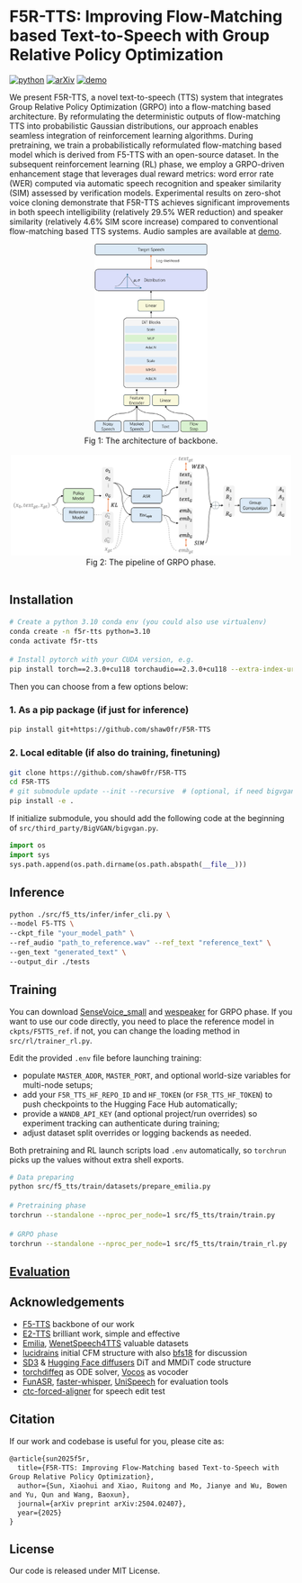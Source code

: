 # F5R-TTS: Improving Flow-Matching based Text-to-Speech with Group Relative Policy Optimization

[![python](https://img.shields.io/badge/Python-3.10-brightgreen)](https://github.com/shaw0fr/F5R-TTS)
[![arXiv](https://img.shields.io/badge/arXiv-2504.02407-b31b1b.svg?logo=arXiv)](https://arxiv.org/abs/2504.02407)
[![demo](https://img.shields.io/badge/GitHub-Demo%20page-orange.svg)](https://frontierlabs.github.io/F5R/)

We present F5R-TTS, a novel text-to-speech (TTS) system that integrates  Group Relative Policy Optimization (GRPO) into a flow-matching based  architecture. By reformulating the deterministic outputs of  flow-matching TTS into probabilistic Gaussian distributions, our  approach enables seamless integration of reinforcement learning  algorithms. During pretraining, we train a probabilistically  reformulated flow-matching based model which is derived from F5-TTS with  an open-source dataset. In the subsequent reinforcement learning (RL)  phase, we employ a GRPO-driven enhancement stage that leverages dual  reward metrics: word error rate (WER) computed via automatic speech  recognition and speaker similarity (SIM) assessed by verification  models. Experimental results on zero-shot voice cloning demonstrate that  F5R-TTS achieves significant improvements in both speech  intelligibility (relatively 29.5% WER reduction) and speaker similarity  (relatively 4.6% SIM score increase) compared to conventional  flow-matching based TTS systems. Audio samples are available at [demo](https://frontierlabs.github.io/F5R/).
<br>

<div align="center">
<img width="200px" src="resource/overall.png" /><br>
<figcaption>Fig 1: The architecture of backbone.</figcation>
</div>

<br>

<div align="center">
<img width="500px" src="resource/grpo_train.png" /><br>
<figcaption>Fig 2: The pipeline of GRPO phase.</figcation>
</div>

<br>


## Installation

```bash
# Create a python 3.10 conda env (you could also use virtualenv)
conda create -n f5r-tts python=3.10
conda activate f5r-tts

# Install pytorch with your CUDA version, e.g.
pip install torch==2.3.0+cu118 torchaudio==2.3.0+cu118 --extra-index-url https://download.pytorch.org/whl/cu118
```

Then you can choose from a few options below:

### 1. As a pip package (if just for inference)

```bash
pip install git+https://github.com/shaw0fr/F5R-TTS
```

### 2. Local editable (if also do training, finetuning)

```bash
git clone https://github.com/shaw0fr/F5R-TTS
cd F5R-TTS
# git submodule update --init --recursive  # (optional, if need bigvgan)
pip install -e .
```

If initialize submodule, you should add the following code at the beginning of `src/third_party/BigVGAN/bigvgan.py`.

```python
import os
import sys
sys.path.append(os.path.dirname(os.path.abspath(__file__)))
```

## Inference

```bash
python ./src/f5_tts/infer/infer_cli.py \
--model F5-TTS \
--ckpt_file "your_model_path" \
--ref_audio "path_to_reference.wav" --ref_text "reference_text" \
--gen_text "generated_text" \
--output_dir ./tests
```

## Training

You can download [SenseVoice_small](https://huggingface.co/FunAudioLLM/SenseVoiceSmall) and [wespeaker](https://wenet.org.cn/downloads?models=wespeaker&version=cnceleb_resnet34.zip) for GRPO phase.
If you want to use our code directly, you need to place the reference model in `ckpts/F5TTS_ref`. if not, you can change the loading method in `src/rl/trainer_rl.py`.

Edit the provided `.env` file before launching training:

- populate `MASTER_ADDR`, `MASTER_PORT`, and optional world-size variables for multi-node setups;
- add your `F5R_TTS_HF_REPO_ID` and `HF_TOKEN` (or `F5R_TTS_HF_TOKEN`) to push checkpoints to the Hugging Face Hub automatically;
- provide a `WANDB_API_KEY` (and optional project/run overrides) so experiment tracking can authenticate during training;
- adjust dataset split overrides or logging backends as needed.

Both pretraining and RL launch scripts load `.env` automatically, so `torchrun` picks up the values without extra shell exports.
```bash
# Data preparing
python src/f5_tts/train/datasets/prepare_emilia.py

# Pretraining phase
torchrun --standalone --nproc_per_node=1 src/f5_tts/train/train.py

# GRPO phase
torchrun --standalone --nproc_per_node=1 src/f5_tts/train/train_rl.py
```

## [Evaluation](src/f5_tts/eval)

## Acknowledgements

- [F5-TTS](https://arxiv.org/abs/2410.06885) backbone of our work
- [E2-TTS](https://arxiv.org/abs/2406.18009) brilliant work, simple and effective
- [Emilia](https://arxiv.org/abs/2407.05361), [WenetSpeech4TTS](https://arxiv.org/abs/2406.05763) valuable datasets
- [lucidrains](https://github.com/lucidrains) initial CFM structure with also [bfs18](https://github.com/bfs18) for discussion
- [SD3](https://arxiv.org/abs/2403.03206) & [Hugging Face diffusers](https://github.com/huggingface/diffusers) DiT and MMDiT code structure
- [torchdiffeq](https://github.com/rtqichen/torchdiffeq) as ODE solver, [Vocos](https://huggingface.co/charactr/vocos-mel-24khz) as vocoder
- [FunASR](https://github.com/modelscope/FunASR), [faster-whisper](https://github.com/SYSTRAN/faster-whisper), [UniSpeech](https://github.com/microsoft/UniSpeech) for evaluation tools
- [ctc-forced-aligner](https://github.com/MahmoudAshraf97/ctc-forced-aligner) for speech edit test

## Citation

If our work and codebase is useful for you, please cite as:

```
@article{sun2025f5r,
  title={F5R-TTS: Improving Flow-Matching based Text-to-Speech with Group Relative Policy Optimization},
  author={Sun, Xiaohui and Xiao, Ruitong and Mo, Jianye and Wu, Bowen and Yu, Qun and Wang, Baoxun},
  journal={arXiv preprint arXiv:2504.02407},
  year={2025}
}
```

## License

Our code is released under MIT License.

